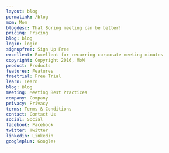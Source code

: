 ```yaml
---
layout: blog
permalink: /blog
mom: Mom
blogdesc: That Boring meeting can be better!
pricing: Pricing
blog: blog
login: login
signupfree: Sign Up Free
excellent: Excellent for recurring corporate meeting minutes
copyright: Copyright 2016, MoM
product: Products
features: Features
freetrial: Free Trial
learn: Learn
blog: Blog
meeting: Meeting Best Practices
company: Company
privacy: Privacy
terms: Terms & Conditions
contact: Contact Us
social: Social
facebook: Facebook
twitter: Twitter
linkedin: Linkedin 
googleplus: Google+
---
```

